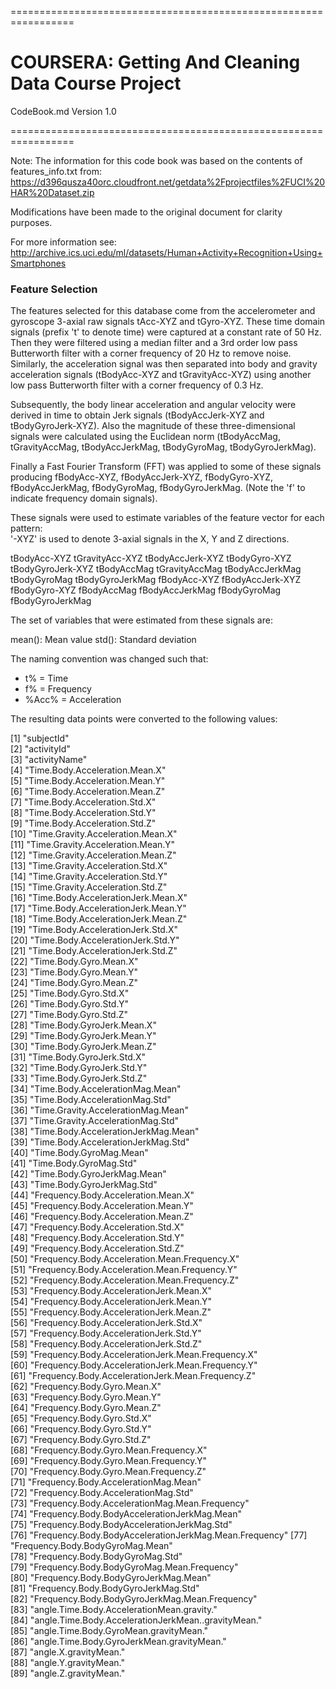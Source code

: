 =================================================================

# COURSERA: Getting And Cleaning Data Course Project
CodeBook.md
Version 1.0

=================================================================

Note: The information for this code book was based on the contents of features_info.txt from: https://d396qusza40orc.cloudfront.net/getdata%2Fprojectfiles%2FUCI%20HAR%20Dataset.zip

Modifications have been made to the original document for clarity purposes.

For more information see: http://archive.ics.uci.edu/ml/datasets/Human+Activity+Recognition+Using+Smartphones 

### Feature Selection

The features selected for this database come from the accelerometer and gyroscope 3-axial raw signals tAcc-XYZ and tGyro-XYZ. These time domain signals (prefix 't' to denote time) were captured at a constant rate of 50 Hz. Then they were filtered using a median filter and a 3rd order low pass Butterworth filter with a corner frequency of 20 Hz to remove noise. Similarly, the acceleration signal was then separated into body and gravity acceleration signals (tBodyAcc-XYZ and tGravityAcc-XYZ) using another low pass Butterworth filter with a corner frequency of 0.3 Hz. 

Subsequently, the body linear acceleration and angular velocity were derived in time to obtain Jerk signals (tBodyAccJerk-XYZ and tBodyGyroJerk-XYZ). Also the magnitude of these three-dimensional signals were calculated using the Euclidean norm (tBodyAccMag, tGravityAccMag, tBodyAccJerkMag, tBodyGyroMag, tBodyGyroJerkMag). 

Finally a Fast Fourier Transform (FFT) was applied to some of these signals producing fBodyAcc-XYZ, fBodyAccJerk-XYZ, fBodyGyro-XYZ, fBodyAccJerkMag, fBodyGyroMag, fBodyGyroJerkMag. (Note the 'f' to indicate frequency domain signals). 

These signals were used to estimate variables of the feature vector for each pattern:  
'-XYZ' is used to denote 3-axial signals in the X, Y and Z directions.

tBodyAcc-XYZ
tGravityAcc-XYZ
tBodyAccJerk-XYZ
tBodyGyro-XYZ
tBodyGyroJerk-XYZ
tBodyAccMag
tGravityAccMag
tBodyAccJerkMag
tBodyGyroMag
tBodyGyroJerkMag
fBodyAcc-XYZ
fBodyAccJerk-XYZ
fBodyGyro-XYZ
fBodyAccMag
fBodyAccJerkMag
fBodyGyroMag
fBodyGyroJerkMag

The set of variables that were estimated from these signals are: 

mean(): Mean value
std(): Standard deviation

The naming convention was changed such that:
- t% = Time
- f% = Frequency
- %Acc% = Acceleration

The resulting data points were converted to the following values:

 [1] "subjectId"                                            
 [2] "activityId"                                           
 [3] "activityName"                                         
 [4] "Time.Body.Acceleration.Mean.X"                        
 [5] "Time.Body.Acceleration.Mean.Y"                        
 [6] "Time.Body.Acceleration.Mean.Z"                        
 [7] "Time.Body.Acceleration.Std.X"                         
 [8] "Time.Body.Acceleration.Std.Y"                         
 [9] "Time.Body.Acceleration.Std.Z"                         
[10] "Time.Gravity.Acceleration.Mean.X"                     
[11] "Time.Gravity.Acceleration.Mean.Y"                     
[12] "Time.Gravity.Acceleration.Mean.Z"                     
[13] "Time.Gravity.Acceleration.Std.X"                      
[14] "Time.Gravity.Acceleration.Std.Y"                      
[15] "Time.Gravity.Acceleration.Std.Z"                      
[16] "Time.Body.AccelerationJerk.Mean.X"                    
[17] "Time.Body.AccelerationJerk.Mean.Y"                    
[18] "Time.Body.AccelerationJerk.Mean.Z"                    
[19] "Time.Body.AccelerationJerk.Std.X"                     
[20] "Time.Body.AccelerationJerk.Std.Y"                     
[21] "Time.Body.AccelerationJerk.Std.Z"                     
[22] "Time.Body.Gyro.Mean.X"                                
[23] "Time.Body.Gyro.Mean.Y"                                
[24] "Time.Body.Gyro.Mean.Z"                                
[25] "Time.Body.Gyro.Std.X"                                 
[26] "Time.Body.Gyro.Std.Y"                                 
[27] "Time.Body.Gyro.Std.Z"                                 
[28] "Time.Body.GyroJerk.Mean.X"                            
[29] "Time.Body.GyroJerk.Mean.Y"                            
[30] "Time.Body.GyroJerk.Mean.Z"                            
[31] "Time.Body.GyroJerk.Std.X"                             
[32] "Time.Body.GyroJerk.Std.Y"                             
[33] "Time.Body.GyroJerk.Std.Z"                             
[34] "Time.Body.AccelerationMag.Mean"                       
[35] "Time.Body.AccelerationMag.Std"                        
[36] "Time.Gravity.AccelerationMag.Mean"                    
[37] "Time.Gravity.AccelerationMag.Std"                     
[38] "Time.Body.AccelerationJerkMag.Mean"                   
[39] "Time.Body.AccelerationJerkMag.Std"                    
[40] "Time.Body.GyroMag.Mean"                               
[41] "Time.Body.GyroMag.Std"                                
[42] "Time.Body.GyroJerkMag.Mean"                           
[43] "Time.Body.GyroJerkMag.Std"                            
[44] "Frequency.Body.Acceleration.Mean.X"                   
[45] "Frequency.Body.Acceleration.Mean.Y"                   
[46] "Frequency.Body.Acceleration.Mean.Z"                   
[47] "Frequency.Body.Acceleration.Std.X"                    
[48] "Frequency.Body.Acceleration.Std.Y"                    
[49] "Frequency.Body.Acceleration.Std.Z"                    
[50] "Frequency.Body.Acceleration.Mean.Frequency.X"         
[51] "Frequency.Body.Acceleration.Mean.Frequency.Y"         
[52] "Frequency.Body.Acceleration.Mean.Frequency.Z"         
[53] "Frequency.Body.AccelerationJerk.Mean.X"               
[54] "Frequency.Body.AccelerationJerk.Mean.Y"               
[55] "Frequency.Body.AccelerationJerk.Mean.Z"               
[56] "Frequency.Body.AccelerationJerk.Std.X"                
[57] "Frequency.Body.AccelerationJerk.Std.Y"                
[58] "Frequency.Body.AccelerationJerk.Std.Z"                
[59] "Frequency.Body.AccelerationJerk.Mean.Frequency.X"     
[60] "Frequency.Body.AccelerationJerk.Mean.Frequency.Y"     
[61] "Frequency.Body.AccelerationJerk.Mean.Frequency.Z"     
[62] "Frequency.Body.Gyro.Mean.X"                           
[63] "Frequency.Body.Gyro.Mean.Y"                           
[64] "Frequency.Body.Gyro.Mean.Z"                           
[65] "Frequency.Body.Gyro.Std.X"                            
[66] "Frequency.Body.Gyro.Std.Y"                            
[67] "Frequency.Body.Gyro.Std.Z"                            
[68] "Frequency.Body.Gyro.Mean.Frequency.X"                 
[69] "Frequency.Body.Gyro.Mean.Frequency.Y"                 
[70] "Frequency.Body.Gyro.Mean.Frequency.Z"                 
[71] "Frequency.Body.AccelerationMag.Mean"                  
[72] "Frequency.Body.AccelerationMag.Std"                   
[73] "Frequency.Body.AccelerationMag.Mean.Frequency"        
[74] "Frequency.Body.BodyAccelerationJerkMag.Mean"          
[75] "Frequency.Body.BodyAccelerationJerkMag.Std"           
[76] "Frequency.Body.BodyAccelerationJerkMag.Mean.Frequency"
[77] "Frequency.Body.BodyGyroMag.Mean"                      
[78] "Frequency.Body.BodyGyroMag.Std"                       
[79] "Frequency.Body.BodyGyroMag.Mean.Frequency"            
[80] "Frequency.Body.BodyGyroJerkMag.Mean"                  
[81] "Frequency.Body.BodyGyroJerkMag.Std"                   
[82] "Frequency.Body.BodyGyroJerkMag.Mean.Frequency"        
[83] "angle.Time.Body.AccelerationMean.gravity."            
[84] "angle.Time.Body.AccelerationJerkMean..gravityMean."   
[85] "angle.Time.Body.GyroMean.gravityMean."                
[86] "angle.Time.Body.GyroJerkMean.gravityMean."            
[87] "angle.X.gravityMean."                                 
[88] "angle.Y.gravityMean."                                 
[89] "angle.Z.gravityMean."     